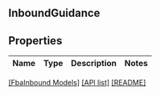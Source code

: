 ## InboundGuidance

## Properties

Name | Type | Description | Notes
------------ | ------------- | ------------- | -------------

[[FbaInbound Models]](../) [[API list]](../../Api) [[README]](../../../README.md)

